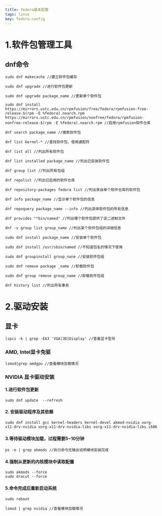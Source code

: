 ```yaml
---
title: fedora基本配置
tags: linux
key: fedora-config
---
```

# 1.软件包管理工具
## dnf命令
```
sudo dnf makecache //建立软件包缓存
```
```
sudo dnf upgrade //进行软件包更新
```
```
sudo dnf upgrade package_name //更新单个软件包
```
```
sudo dnf install https://mirrors.ustc.edu.cn/rpmfusion/free/fedora/rpmfusion-free-release-$(rpm -E %fedora).noarch.rpm https://mirrors.ustc.edu.cn/rpmfusion/nonfree/fedora/rpmfusion-nonfree-release-$(rpm -E %fedora).noarch.rpm //启用rpmfusion软件仓库
```
```
dnf search package_name //搜索软件包
```
```
dnf list kernel-* //查找软件包，使用通配符
```
```
dnf list all //列出所有软件包
```
```
dnf list installed package_name //列出已安装软件包
```
```
dnf group list //列出所有包组
```
```
dnf repolist //列出已启用的软件仓库
```
```
dnf repository-packages fedora list //列出来自单个软件仓库的软件包
```
```
dnf info package_name //显示单个软件包的信息
```
```
dnf repoquery package_name --info //列出具体软件包的所有信息
```
```
dnf provides "*bin/named" //列出哪个软件包提供了该二进制文件
```
```
dnf -v group list group_name //列出某个软件包组的详细信息
```
```
sudo dnf install package_name //安装单个软件包
```
```
sudo dnf install /usr/sbin/named //不知道包名的情况下使用
```
```
sudo dnf groupinstall group_nane //安装软件包组
```
```
sudo dnf remove package _name //卸载软件包
```
```
sudo dnf group remove group_name //卸载软件包组
```
```
dnf history list //列出所有事务
```
# 2.驱动安装
## 显卡
```
lspci -k | grep -EA3 'VGA|3D|Display' //查看显卡型号
```
### AMD, Intel显卡免驱
```
lsmod|grep amdgpu //查看模块加载情况
```
### NVIDIA 显卡驱动安装
#### 1.进行软件包更新
```
sudo dnf update  --refresh
```
#### 2. 安装驱动程序及其依赖
```
sudo dnf install gcc kernel-headers kernel-devel akmod-nvidia xorg-x11-drv-nvidia xorg-x11-drv-nvidia-libs xorg-x11-drv-nvidia-libs.i686
```
#### 3.等待驱动模块加载，过程需要5~10分钟
```
ps -e | grep akmods //执行命令无输出说明模块安装完成
```
#### 4.强制从更新的内核模块中读取配置
```
sudo akmods --force 
sudo dracut --force
```
#### 5.命令完成后重新启动系统
```
sudo reboot
```
```
lsmod | grep nvidia //查看模块加载情况
```